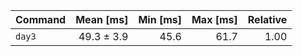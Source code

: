 | Command | Mean [ms] | Min [ms] | Max [ms] | Relative |
|:---|---:|---:|---:|---:|
| `day3` | 49.3 ± 3.9 | 45.6 | 61.7 | 1.00 |
